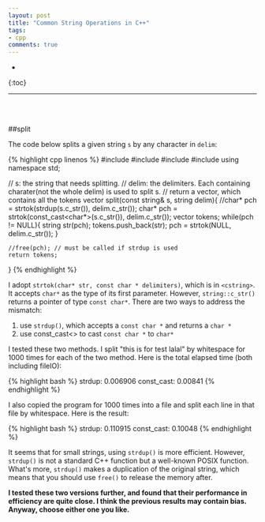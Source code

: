 ```yaml
---
layout: post
title: "Common String Operations in C++"
tags:
- cpp
comments: true
---
```


* 
{:toc}

---
<br><br>

##split

The code below splits a given string `s` by any character in `delim`:

{% highlight cpp linenos %}
#include <iostream>
#include <string>
#include <vector>
#include <cstring>
using namespace std;

// s: the string that needs splitting.
// delim: the delimiters. Each containing charater(not the whole delim) is used to split s.
// return a vector, which contains all the tokens
vector<string> split(const string& s, string delim){
    //char* pch = strtok(strdup(s.c_str()), delim.c_str());
    char* pch = strtok(const_cast<char*>(s.c_str()), delim.c_str());
    vector<string> tokens;
    while(pch != NULL){
        string str(pch);
        tokens.push_back(str);
        pch = strtok(NULL, delim.c_str());
    }

    //free(pch); // must be called if strdup is used
    return tokens;
}
{% endhighlight %}

I adopt `strtok(char* str, const char * delimiters)`, which is in `<cstring>`. It accepts `char*` as the type of its first parameter. However, `string::c_str()` returns a pointer of type `const char*`. There are two ways to address the mismatch:

1. use `strdup()`, which accepts a `const char *` and returns a `char *`
2. use const_cast<> to cast `const char *` to `char*`

I tested these two methods. I split "this is for test lalal" by whitespace for 1000 times for each of the two method. Here is the total elapsed time (both including fileIO):

{% highlight bash %}
strdup: 0.006906
const_cast: 0.00841
{% endhighlight %}

I also copied the program for 1000 times into a file and split each line in that file by whitespace. Here is the result:

{% highlight bash %}
strdup: 0.110915
const_cast: 0.10048
{% endhighlight %}

It seems that for small strings, using `strdup()` is more efficient. However, `strdup()` is not a standard C++ function but a well-known POSIX function. What's more, `strdup()` makes a duplication of the original string, which means that you should use `free()` to release the memory after.

**I tested these two versions further, and found that their performance in efficiency are quite close. I think the previous results may contain bias. Anyway, choose either one you like.**

